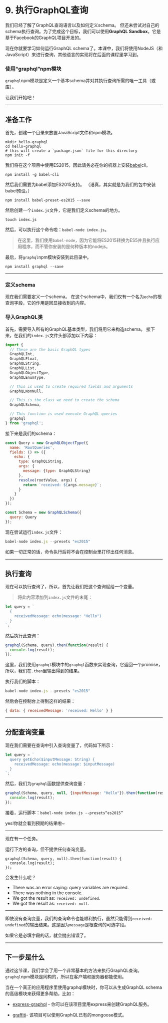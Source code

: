 # 9. 执行GraphQL查询

我们已经了解了GraphQL查询语言以及如何定义schema。 但还未尝试对自己的schema执行查询。为了完成这个目标，我们可以使用**GraphQL Sandbox**，它是基于Facebook的GraphQL项目开发的。

现在你就要学习如何运行GraphQL schema了。本课中，我们将使用NodeJS（和JavaScript）来进行查询，其他语言的实现将在后面的课程里学习到。

### 使用“graphql”npm模块

`graphql`npm模块是定义一个基本schema并对其执行查询所需的唯一工具（或库）。

让我们开始吧！

------------------------------

## 准备工作

首先，创建一个目录来放置JavaScript文件和npm模块。

````
mkdir hello-graphql
cd hello-graphql
# this will create a `package.json` file for this directory
npm init -f
````

我们将在这个项目中使用ES2015，因此请务必在你的机器上安装[babel](https://babeljs.io/)cli。

````
npm install -g babel-cli
````

然后我们需要为babel添加ES2015支持。
（港真，其实就是为我们的包中安装babel预设。）

````
npm install babel-preset-es2015 --save
````

然后创建一个`index.js`文件，它是我们定义schema的地方。

````
touch index.js
````

然后，可以执行这个命令啦：`babel-node index.js`。

> 在这里，我们使用`babel-node`，因为它能将ES2015转换为ES5并且执行应用程序，而不管你安装的是何种版本的nodejs。

最后，将`graphql`npm模块安装到此目录中。

````
npm install graphql --save
````

-----------------------------

### 定义schema

现在我们需要定义一个schema。 在这个schema中，我们仅有一个名为`echo`的根查询字段，它的作用是回显接收到的内容。

### 导入GraphQL类

首先，需要导入所有的GraphQL基本类型，我们将用它来构造schema。 接下来，在我们的`index.js`文件头部添加以下内容：

````javascript
import {
  // These are the basic GraphQL types
  GraphQLInt,
  GraphQLFloat,
  GraphQLString,
  GraphQLList,
  GraphQLObjectType,
  GraphQLEnumType,

  // This is used to create required fields and arguments
  GraphQLNonNull,

  // This is the class we need to create the schema
  GraphQLSchema,

  // This function is used execute GraphQL queries
  graphql
} from 'graphql';
````

接下来是我们的schema：

````javascript
const Query = new GraphQLObjectType({
  name: 'RootQueries',
  fields: () => ({
    echo: {
      type: GraphQLString,
      args: {
        message: {type: GraphQLString}
      },
      resolve(rootValue, args) {
        return `received: ${args.message}`;
      }
    }
  })
});

const Schema = new GraphQLSchema({
  query: Query
});
````

现在尝试运行`index.js`文件：

````javascript
babel-node index.js --presets "es2015"
````

如果一切正常的话，命令执行后将不会在控制台里打印出任何消息。

------------------

## 执行查询

现在可以执行查询了，所以，首先让我们把这个查询赋给一个变量。

> 将此内容添加到`index.js`文件的末尾：

````javascript
let query = `
  {
    receivedMessage: echo(message: "Hello")
  }
`;
````

然后执行此查询：

````javascript
graphql(Schema, query).then(function(result) {
  console.log(result);
});
````


这里，我们使用`graphql`模块中的`graphql`函数来实现查询，它返回一个promise，所以，我们在`.then`里输出得到的结果。

执行我们的脚本：

````javascript
babel-node index.js --presets "es2015"
````

然后会在控制台上得到这样的结果：

````javascript
{ data: { receivedMessage: 'received: Hello' } }
````

----------------------------------


## 分配查询变量

现在我们需要在查询中引入查询变量了，代码如下所示：

````javascript
let query = `
  query getEcho($inputMessage: String) {
    receivedMessage: echo(message: $inputMessage)
  }
`;
````

然后，我们为`graphql`函数提供查询变量：

````javascript
graphql(Schema, query, null, {inputMessage: "Hello"}).then(function(result) {
  console.log(result);
});
````

接着，运行脚本：`babel-node index.js --presets“es2015”`

yes!你就会看到预期的结果啦~

------------------------

现在有一个任务。

运行下方的查询，但不提供任何查询变量。

````
graphql(Schema, query, null).then(function(result) {
  console.log(result);
});
````

会发生什么呢？

* There was an error saying: query variables are required.
* There was nothing in the console.
* We got the result as: `received: undefined`.
* We got the result as: `received: null`.

---------------------

即使没有查询变量，我们的查询命令也能顺利执行，虽然只能得到`received: undefined`的输出结果。这是因为`message`是根查询的可选字段。

如果它是必填字段的话，就会抛出错误了。

------------------

## 下一步是什么

通过这节课，我们学会了用一个非常基本的方法来执行GraphQL查询。 `graphql`npm模块是同构的，所以在客户端和服务器都能使用。

当在一个真正的应用程序里使用graphql模块时，你可以从生成GraphQL schema的高级模块来获得更多帮助，比如：

* [express-graphql](https://github.com/graphql/express-graphql) - 你可以在该项目里用express来创建GraphQL服务。

* [graffiti](https://github.com/RisingStack/graffiti)- 该项目可以使用GraphQL已有的mongoose模式。


